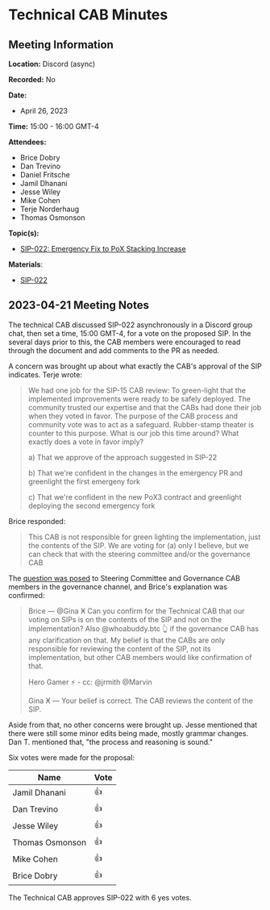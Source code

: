 # Technical CAB Minutes

## Meeting Information

**Location:** Discord (async)

**Recorded:** No

**Date:**

- April 26, 2023

**Time:** 15:00 - 16:00 GMT-4

**Attendees:**

- Brice Dobry
- Dan Trevino
- Daniel Fritsche
- Jamil Dhanani
- Jesse Wiley
- Mike Cohen
- Terje Norderhaug
- Thomas Osmonson

**Topic(s):**

- [SIP-022: Emergency Fix to PoX Stacking Increase](https://github.com/stacksgov/sips/pull/127)

**Materials**:

- [SIP-022](https://github.com/stacksgov/sips/blob/dd9f12141ca41be673a6fcb4ddf0a9c5a2e4e221/sips/sip-022/sip-022-emergency-pox-fix.md)

## 2023-04-21 Meeting Notes

The technical CAB discussed SIP-022 asynchronously in a Discord group chat, then
set a time, 15:00 GMT-4, for a vote on the proposed SIP. In the several days
prior to this, the CAB members were encouraged to read through the document and
add comments to the PR as needed.

A concern was brought up about what exactly the CAB's approval of the SIP
indicates. Terje wrote:

> We had one job for the SIP-15 CAB review: To green-light that the implemented
> improvements were ready to be safely deployed. The community trusted our
> expertise and that the CABs had done their job when they voted in favor. The
> purpose of the CAB process and community vote was to act as a safeguard.
> Rubber-stamp theater is counter to this purpose. What is our job this time
> around? What exactly does a vote in favor imply?
>
> a) That we approve of the approach suggested in SIP-22
>
> b) That we're confident in the changes in the emergency PR and greenlight the
> first emergeny fork
>
> c) That we're confident in the new PoX3 contract and greenlight deploying the
> second emergency fork

Brice responded:

> This CAB is not responsible for green lighting the implementation, just the
> contents of the SIP. We are voting for (a) only I believe, but we can check
> that with the steering committee and/or the governance CAB

The
[question was posed](https://discord.com/channels/621759717756370964/675389252816732166/1100842976172851312)
to Steering Committee and Governance CAB members in the governance channel, and
Brice's explanation was confirmed:

> Brice — @Gina Ӿ Can you confirm for the Technical CAB that our voting on SIPs
> is on the contents of the SIP and not on the implementation? Also
> @whoabuddy.btc 👆 if the governance CAB has any clarification on that. My
> belief is that the CABs are only responsible for reviewing the content of the
> SIP, not its implementation, but other CAB members would like confirmation of
> that.
> 
> Hero Gamer ⚡ - cc: @jrmith @Marvin
>
> Gina Ӿ — Your belief is correct. The CAB reviews the content of the SIP.

Aside from that, no other concerns were brought up. Jesse mentioned that there
were still some minor edits being made, mostly grammar changes. Dan T. mentioned
that, "the process and reasoning is sound."

Six votes were made for the proposal:

| Name            | Vote |
| --------------- | ---- |
| Jamil Dhanani   | 👍   |
| Dan Trevino     | 👍   |
| Jesse Wiley     | 👍   |
| Thomas Osmonson | 👍   |
| Mike Cohen      | 👍   |
| Brice Dobry     | 👍   |

The Technical CAB approves SIP-022 with 6 yes votes.
